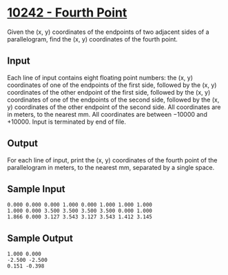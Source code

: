 # [10242 - Fourth Point](https://onlinejudge.org/index.php?option=com_onlinejudge&Itemid=8&category=24&page=show_problem&problem=1183)

Given the (x, y) coordinates of the endpoints of two adjacent sides of a parallelogram, find the (x, y) coordinates of the fourth point.

## Input

Each line of input contains eight floating point numbers: the (x, y) coordinates of one of the endpoints of the first side, followed by the (x, y) coordinates of the other endpoint of the first side, followed by the (x, y) coordinates of one of the endpoints of the second side, followed by the (x, y) coordinates of the other endpoint of the second side. All coordinates are in meters, to the nearest mm. All coordinates are between −10000 and +10000. Input is terminated by end of file.

## Output

For each line of input, print the (x, y) coordinates of the fourth point of the parallelogram in meters, to the nearest mm, separated by a single space.

## Sample Input

```
0.000 0.000 0.000 1.000 0.000 1.000 1.000 1.000  
1.000 0.000 3.500 3.500 3.500 3.500 0.000 1.000  
1.866 0.000 3.127 3.543 3.127 3.543 1.412 3.145  
```

## Sample Output

```
1.000 0.000  
-2.500 -2.500  
0.151 -0.398  
```